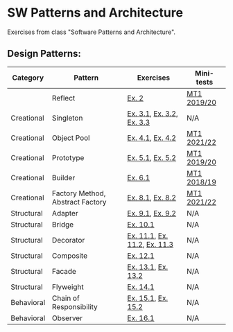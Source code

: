# SW Patterns and Architecture

Exercises from class "Software Patterns and Architecture".

## Design Patterns:

| Category   | Pattern                          | Exercises                                                                                | Mini-tests                         |
|------------|----------------------------------|------------------------------------------------------------------------------------------|------------------------------------|
|            | Reflect                          | [Ex. 2](Exercises/Ex02)                                                                  | [MT1 2019/20](Minitests/MT1_19_20) |
| Creational | Singleton                        | [Ex. 3.1](Exercises/Ex03_1), [Ex. 3.2](Exercises/Ex03_2), [Ex. 3.3](Exercises/Ex03_3)    | N/A                                |
| Creational | Object Pool                      | [Ex. 4.1](Exercises/Ex04_1), [Ex. 4.2](Exercises/Ex04_2)                                 | [MT1 2021/22](Minitests/MT1_21_22) |
| Creational | Prototype                        | [Ex. 5.1](Exercises/Ex05_1), [Ex. 5.2](Exercises/Ex05_2)                                 | [MT1 2019/20](Minitests/MT1_19_20) |
| Creational | Builder                          | [Ex. 6.1](Exercises/Ex06_1)                                                              | [MT1 2018/19](Minitests/MT1_18_19) |
| Creational | Factory Method, Abstract Factory | [Ex. 8.1](Exercises/Ex08_1), [Ex. 8.2](Exercises/Ex08_2)                                 | [MT1 2021/22](Minitests/MT1_21_22) |
| Structural | Adapter                          | [Ex. 9.1](Exercises/Ex09_1), [Ex. 9.2](Exercises/Ex09_2)                                 | N/A                                |
| Structural | Bridge                           | [Ex. 10.1](Exercises/Ex10_1)                                                             | N/A                                |
| Structural | Decorator                        | [Ex. 11.1](Exercises/Ex11_1), [Ex. 11.2](Exercises/Ex11_2), [Ex. 11.3](Exercises/Ex11_3) | N/A                                |
| Structural | Composite                        | [Ex. 12.1](Exercises/Ex12_1)                                                             | N/A                                |
| Structural | Facade                           | [Ex. 13.1](Exercises/Ex13_1), [Ex. 13.2](Exercises/Ex13_2)                               | N/A                                |
| Structural | Flyweight                        | [Ex. 14.1](Exercises/Ex14_1)                                                             | N/A                                |
| Behavioral | Chain of Responsibility          | [Ex. 15.1](Exercises/Ex15_1), [Ex. 15.2](Exercises/Ex15_2)                               | N/A                                |
| Behavioral | Observer                         | [Ex. 16.1](Exercises/Ex16_1)                                                             | N/A                                |